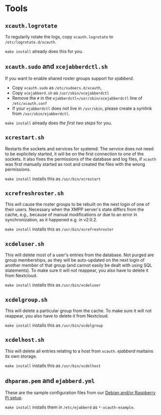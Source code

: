 # Tools

## `xcauth.logrotate`

To regularily rotate the logs, copy `xcauth.logrotate` to
`/etc/logrotate.d/xcauth`.

`make install` already does this for you.

## `xcauth.sudo` and `xcejabberdctl.sh`

If you want to enable shared roster groups support for *ejabberd*.

- Copy `xcauth.sudo` as `/etc/sudoers.d/xcauth`,
- Copy `xcejabberd.sh` as `/usr/sbin/xcejabberdctl`
- Remove the `#` in the `ejabberdctl=/usr/sbin/xcejabberdctl` line
  of `/etc/xcauth.conf`
- If your `ejabberdctl` does not live in `/usr/sbin`, please create
  a symlink from `/usr/sbin/ejabberdctl`.

`make install` already does *the first two steps* for you.

## `xcrestart.sh`

Restarts the sockets and services for systemd. The service does
not need to be explicitely started, it will be on the first connection
to one of the sockets. It also fixes the permissions of the database
and log files, if `xcauth` was first manually started as root and
created the files with the wrong permissions.

`make install` installs this as `/usr/bin/xcrestart`

## `xcrefreshroster.sh`

This will cause the roster groups to be rebuilt on the next login of
one of their users.
Necessary when the XMPP server's state differs from the cache, e.g.,
because of manual modifications or due to an error in synchronization,
as it happened e.g. in v2.0.2.

`make install` installs this as `/usr/bin/xcrefreshroster`

## `xcdeluser.sh`

This will delete most of a user's entries from the database.
Not purged are group memberships, as they will be auto-updated on the
next login of another member of that group (and cannot easily be dealt
with using SQL statements). To make sure it will not reappear, you
also have to delete it from Nextcloud.

`make install` installs this as `/usr/bin/xcdeluser`

## `xcdelgroup.sh`

This will delete a particular group from the cache. To make sure it will
not reappear, you also have to delete it from Nextcloud.

`make install` installs this as `/usr/bin/xcdelgroup`

## `xcdelhost.sh`

This will delete all entries relating to a host from `xcauth`.
*ejabberd* maitains its own storage.

`make install` installs this as `/usr/bin/xcdelhost`

## `dhparam.pem` and `ejabberd.yml`

These are the sample configuration files from our
[Debian and/or Raspberry Pi setup](https://github.com/jsxc/xmpp-cloud-auth/wiki/raspberry-pi-en).

`make install` installs them in `/etc/ejabberd` as `*-xcauth-example`.
